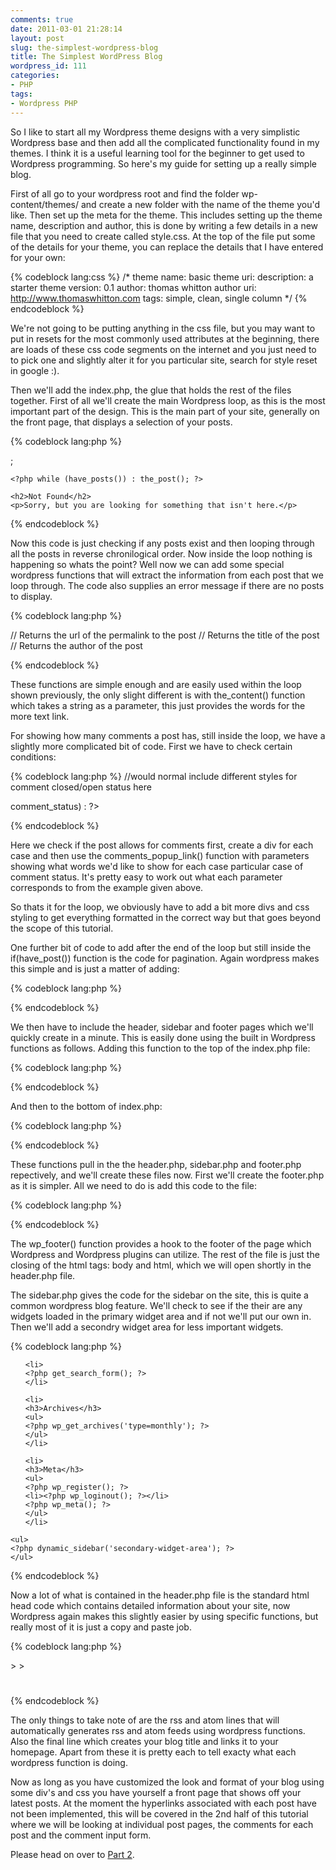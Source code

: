 ```yaml
---
comments: true
date: 2011-03-01 21:28:14
layout: post
slug: the-simplest-wordpress-blog
title: The Simplest WordPress Blog
wordpress_id: 111
categories:
- PHP
tags:
- Wordpress PHP
---
```


So I like to start all my Wordpress theme designs with a very simplistic Wordpress base and then add all the complicated functionality found in my themes. I think it is a useful learning tool for the beginner to get used to Wordpress programming. So here's my guide for setting up a really simple blog.

<!-- more -->


First of all go to your wordpress root and find the folder wp-content/themes/ and create a new folder with the name of the theme you'd like. Then set up the meta for the theme. This includes setting up the theme name, description and author, this is done by writing a few details in a new file that you need to create called style.css. At the top of the file put some of the details for your theme, you can replace the details that I have entered for your own:

{% codeblock lang:css %}
/*
theme name: basic
theme uri:
description: a starter theme
version: 0.1
author: thomas whitton
author uri: http://www.thomaswhitton.com
tags: simple, clean, single column
*/
{% endcodeblock %}

We're not going to be putting anything in the css file, but you may want to put in resets for the most commonly used attributes at the beginning, there are loads of these css code segments on the internet and you just need to to pick one and slightly alter it for you particular site, search for style reset in google :).

Then we'll add the index.php, the glue that holds the rest of the files together. First of all we'll create the main Wordpress loop, as this is the most important part of the design. This is the main part of your site, generally on the front page, that displays a selection of your posts.

{% codeblock lang:php %}
<?php if (have_posts()) : ?>;
	<?php while (have_posts()) : the_post(); ?>
<?php endwhile; ?>
<?php else : ?>
	<h2>Not Found</h2>
	<p>Sorry, but you are looking for something that isn't here.</p>
<?php endif; ?>
{% endcodeblock %}

Now this code is just checking if any posts exist and then looping through all the posts in reverse chronilogical order. Now inside the loop nothing is happening so whats the point? Well now we can add some special wordpress functions that will extract the information from each post that we loop through. The code also supplies an error message if there are no posts to display.

{% codeblock lang:php %}
<?php the_permalink() ?> // Returns the url of the permalink to the post
<?php the_title(); ?> // Returns the title of the post
<?php the_author(); ?> // Returns the author of the post
<?php // Returns the content of the post ?>
<?php the_content('Read the rest of this entry &raquo;'); ?>
{% endcodeblock %}

These functions are simple enough and are easily used within the loop shown previously, the only slight different is with the_content() function which takes a string as a parameter, this just provides the words for the more text link.

For showing how many comments a post has, still inside the loop, we have a slightly more complicated bit of code. First we have to check certain conditions:

{% codeblock lang:php %}
//would normal include different styles for comment closed/open status here
<?php if ('closed' == $post->comment_status) : ?>
<?php else : ?>
<?php endif; ?>
<?php comments_popup_link('leave a comment',
'1 comment', '% comments', '', 'comments closed'); ?>
{% endcodeblock %}

Here we check if the post allows for comments first, create a div for each case and then use the comments_popup_link() function with parameters showing what words we'd like to show for each case particular case of comment status. It's pretty easy to work out what each parameter corresponds to from the example given above.

So thats it for the loop, we obviously have to add a bit more divs and css styling to get everything formatted in the correct way but that goes beyond the scope of this tutorial.

One further bit of code to add after the end of the loop but still inside the if(have_post()) function is the code for pagination. Again wordpress makes this simple and is just a matter of adding:

{% codeblock lang:php %}
<?php next_posts_link('&laquo; Older') ?>
<?php previous_posts_link('Newer &raquo;') ?>
{% endcodeblock %}

We then have to include the header, sidebar and footer pages which we'll quickly create in a minute. This is easily done using the built in Wordpress functions as follows. Adding this function to the top of the index.php file:

{% codeblock lang:php %}
<?php get_header(); ?>
{% endcodeblock %}

And then to the bottom of index.php:

{% codeblock lang:php %}
<?php get_sidebar(); ?>
<?php get_footer(); ?>
{% endcodeblock %}

These functions pull in the the header.php, sidebar.php and footer.php repectively, and we'll create these files now. First we'll create the footer.php as it is simpler. All we need to do is add this code to the file:

{% codeblock lang:php %}
<?php wp_footer(); ?>
</body>
</html>
{% endcodeblock %}

The wp_footer() function provides a hook to the footer of the page which Wordpress and Wordpress plugins can utilize. The rest of the file is just the closing of the html tags: body and html, which we will open shortly in the header.php file.

The sidebar.php gives the code for the sidebar on the site, this is quite a common wordpress blog feature. We'll check to see if the their are any widgets loaded in the primary widget area and if not we'll put our own in. Then we'll add a secondry widget area for less important widgets.

{% codeblock lang:php %}
<ul>
<?php
if (!dynamic_sidebar('primary-widget-area')) : ?>

	<li>
	<?php get_search_form(); ?>
	</li>

	<li>
	<h3>Archives</h3>
	<ul>
	<?php wp_get_archives('type=monthly'); ?>
	</ul>
	</li>

	<li>
	<h3>Meta</h3>
	<ul>
	<?php wp_register(); ?>
	<li><?php wp_loginout(); ?></li>
	<?php wp_meta(); ?>
	</ul>
	</li>

<?php endif;?>
</ul>

<?php if(is_active_sidebar('secondary-widget-area')) : ?>

	<ul>
	<?php dynamic_sidebar('secondary-widget-area'); ?>
	</ul>

<?php endif; ?>
{% endcodeblock %}

Now a lot of what is contained in the header.php file is the standard html head code which contains detailed information about your site, now Wordpress again makes this slightly easier by using specific functions, but really most of it is just a copy and paste job.

{% codeblock lang:php %}
<!DOCTYPE html PUBLIC "-//W3C//DTD XHTML 1.0 Transitional//EN"
"http://www.w3.org/TR/xhtml1/DTD/xhtml1-transitional.dtd">
<html xmlns="http://www.w3.org/1999/xhtml" <?php language_attributes(); ?>>

<head>
<meta http-equiv="Content-Type" content="
<?php bloginfo('html_type'); ?>; charset=
<?php bloginfo('charset'); ?>" />
<title>
<?php wp_title(':', true, 'right'); ?> <?php bloginfo('name'); ?>
</title>
<link rel="stylesheet" href="
<?php bloginfo('stylesheet_url'); ?>" type="text/css" media="screen" charset="utf-8" />
<link rel="alternate" type="application/rss+xml" title="
<?php bloginfo('name'); ?> RSS Feed" href="
<?php bloginfo('rss2_url'); ?>" />
<link rel="alternate" type="application/atom+xml" title="
<?php bloginfo('name'); ?> Atom Feed" href="
<?php bloginfo('atom_url'); ?>" />
<link rel="pingback" href="
<?php bloginfo('pingback_url'); ?>" />
<?php wp_head(); ?>
</head>

<body <?php body_class(); ?>>

<h1><a href="
<?php echo get_option('home'); ?>/" title="Home">
<?php bloginfo('name');?></a></h1>
{% endcodeblock %}

The only things to take note of are the rss and atom lines that will automatically generates rss and atom feeds using wordpress functions. Also the final line which creates your blog title and links it to your homepage. Apart from these it is pretty each to tell exacty what each wordpress function is doing.

Now as long as you have customized the look and format of your blog using some div's and css you have yourself a front page that shows off your latest posts. At the moment the hyperlinks associated with each post have not been implemented, this will be covered in the 2nd half of this tutorial where we will be looking at individual post pages, the comments for each post and the comment input form.

Please head on over to [Part 2](http://www.thomaswhitton.com/thomaswhitton/2011/03/06/the-simplest-wordpress-blog-part-2/).
